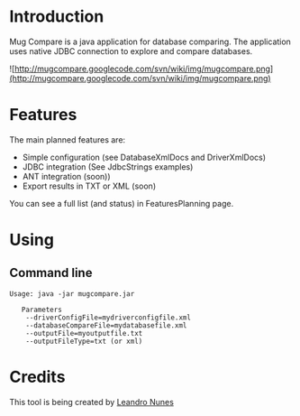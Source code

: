 # Introduction #
Mug Compare is a java application for database comparing. The application uses native JDBC connection to explore and compare databases.

![http://mugcompare.googlecode.com/svn/wiki/img/mugcompare.png](http://mugcompare.googlecode.com/svn/wiki/img/mugcompare.png)

# Features #

The main planned features are:
  * Simple configuration (see DatabaseXmlDocs and DriverXmlDocs)
  * JDBC integration (See JdbcStrings examples)
  * ANT integration (soon))
  * Export results in TXT or XML (soon)

You can see a full list (and status) in FeaturesPlanning page.

# Using #
## Command line ##
```
Usage: java -jar mugcompare.jar

   Parameters
    --driverConfigFile=mydriverconfigfile.xml
    --databaseCompareFile=mydatabasefile.xml
    --outputFile=myoutputfile.txt
    --outputFileType=txt (or xml)
```

# Credits #
This tool is being created by [Leandro Nunes](http://www.leandronunes.org)